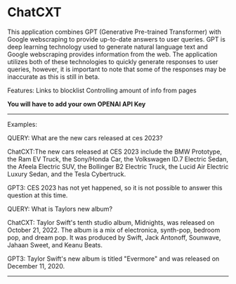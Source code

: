 # ChatCXT

This application combines GPT (Generative Pre-trained Transformer) with Google webscraping to provide up-to-date answers to user queries. GPT is deep learning technology used to generate natural language text and Google webscraping provides information from the web. The application utilizes both of these technologies to quickly generate responses to user queries, however, it is important to note that some of the responses may be inaccurate as this is still in beta.

Features:
Links to blocklist
Controlling amount of info from pages

**You will have to add your own OPENAI API Key**

---

Examples: 

QUERY: What are the new cars released at ces 2023?

ChatCXT:The new cars released at CES 2023 include the BMW Prototype, the Ram EV Truck, the Sony/Honda Car, the Volkswagen ID.7 Electric Sedan, the Afeela Electric SUV, the Bollinger B2 Electric Truck, the Lucid Air Electric Luxury Sedan, and the Tesla Cybertruck.

GPT3: CES 2023 has not yet happened, so it is not possible to answer this question at this time.


QUERY: What is Taylors new album?

ChatCXT: Taylor Swift's tenth studio album, Midnights, was released on October 21, 2022. The album is a mix of electronica, synth-pop, bedroom pop, and dream pop. It was produced by Swift, Jack Antonoff, Sounwave, Jahaan Sweet, and Keanu Beats.

GPT3: Taylor Swift's new album is titled "Evermore" and was released on December 11, 2020.

---
